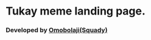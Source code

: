 # Tukay meme landing page.

### Developed by [Omobolaji(Squady)](https://twitter.com/mobolajiSquady)